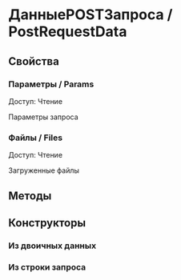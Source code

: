 
# ДанныеPOSTЗапроса / PostRequestData
      

      
## Свойства
    
### Параметры / Params
Доступ: Чтение
    
    
Параметры запроса


  
  
### Файлы / Files
Доступ: Чтение
    
    
Загруженные файлы


  
  
## Методы
    
## Конструкторы

  
### Из двоичных данных
### Из строки запроса
    